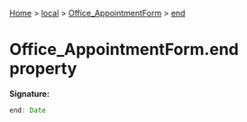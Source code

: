 [Home](./index) &gt; [local](local.md) &gt; [Office\_AppointmentForm](local.office_appointmentform.md) &gt; [end](local.office_appointmentform.end.md)

# Office\_AppointmentForm.end property


**Signature:**
```javascript
end: Date
```
